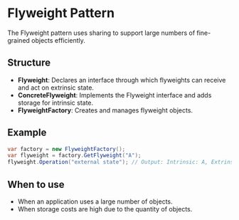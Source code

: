 # Flyweight Pattern

The Flyweight pattern uses sharing to support large numbers of fine-grained objects efficiently.

## Structure

- **Flyweight**: Declares an interface through which flyweights can receive and act on extrinsic state.
- **ConcreteFlyweight**: Implements the Flyweight interface and adds storage for intrinsic state.
- **FlyweightFactory**: Creates and manages flyweight objects.

## Example

```csharp
var factory = new FlyweightFactory();
var flyweight = factory.GetFlyweight("A");
flyweight.Operation("external state"); // Output: Intrinsic: A, Extrinsic: external state
```

## When to use

- When an application uses a large number of objects.
- When storage costs are high due to the quantity of objects.
